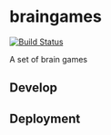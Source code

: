 # braingames

[![Build Status](https://img.shields.io/travis/mozilla/braingames/master.svg)](https://travis-ci.org/mozilla/braingames)

A set of brain games

## Develop

## Deployment
